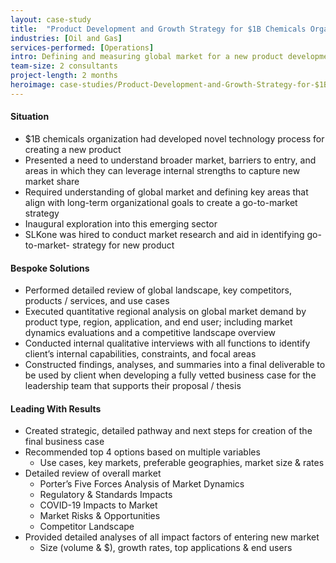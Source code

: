 ```yaml
---
layout: case-study
title:  "Product Development and Growth Strategy for $1B Chemicals Organization"
industries: [Oil and Gas]
services-performed: [Operations]
intro: Defining and measuring global market for a new product development in an emerging sector to support creation of business case
team-size: 2 consultants
project-length: 2 months
heroimage: case-studies/Product-Development-and-Growth-Strategy-for-$1B-Chemicals-Organization.jpg
---
```


#### Situation
- $1B chemicals organization had developed novel technology process for creating a new product
- Presented a need to understand broader market, barriers to entry, and areas in which they can leverage internal strengths to capture new market share
- Required understanding of global market and defining key areas that align with long-term organizational goals to create a go-to-market strategy
- Inaugural exploration into this emerging sector
- SLKone was hired to conduct market research and aid in identifying go-to-market- strategy for new product 

#### Bespoke Solutions
- Performed detailed review of global landscape, key competitors, products / services, and use cases
- Executed quantitative regional analysis on global market demand by product type, region, application, and end user; including market dynamics evaluations and a competitive landscape overview
- Conducted internal qualitative interviews with all functions to identify client’s internal capabilities, constraints, and focal areas
- Constructed findings, analyses, and summaries into a final deliverable to be used by client when developing a fully vetted business case for the leadership team that supports their proposal / thesis

#### Leading With Results
- Created strategic, detailed pathway and next steps for creation of the final business case 
- Recommended top 4 options based on multiple variables
     - Use cases, key markets, preferable geographies, market size & rates
- Detailed review of overall market
     - Porter’s Five Forces Analysis of Market Dynamics
     - Regulatory & Standards Impacts
     - COVID-19 Impacts to Market
     - Market Risks & Opportunities
     - Competitor Landscape
- Provided detailed analyses of all impact factors of entering new market
     - Size (volume & $), growth rates, top applications & end users
